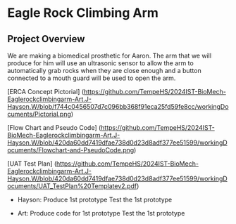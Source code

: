 # Eagle Rock Climbing Arm

## Project Overview

We are making a biomedical prosthetic for Aaron. The arm that we will produce for him will use an ultrasonic sensor to allow the arm to automatically grab rocks when they are close enough and a button connected to a mouth guard will be used to open the arm.

[ERCA Concept Pictorial] (https://github.com/TempeHS/2024IST-BioMech-Eaglerockclimbingarm-Art.J-Hayson.W/blob/f744c0456507d7c096bb368f91eca25fd59fe8cc/workingDocuments/Pictorial.png)

[Flow Chart and Pseudo Code] (https://github.com/TempeHS/2024IST-BioMech-Eaglerockclimbingarm-Art.J-Hayson.W/blob/420da60dd7419dfae738d0d23d8adf377ee51599/workingDocuments/Flowchart-and-PseudoCode.png)

[UAT Test Plan] (https://github.com/TempeHS/2024IST-BioMech-Eaglerockclimbingarm-Art.J-Hayson.W/blob/420da60dd7419dfae738d0d23d8adf377ee51599/workingDocuments/UAT_TestPlan%20Templatev2.pdf)

- Hayson:
Produce 1st prototype
Test the 1st prototype

- Art:
Produce code for 1st prototype
Test the 1st prototype